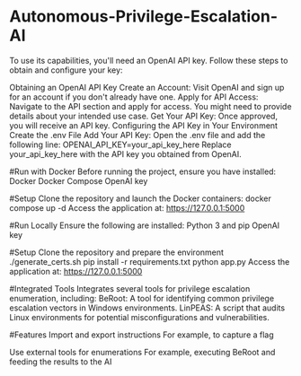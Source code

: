 # Autonomous-Privilege-Escalation-AI

To use its capabilities, you'll need an OpenAI API key. Follow these steps to obtain and configure your key:

Obtaining an OpenAI API Key
Create an Account: Visit OpenAI and sign up for an account if you don't already have one.
Apply for API Access: Navigate to the API section and apply for access. You might need to provide details about your intended use case.
Get Your API Key: Once approved, you will receive an API key.
Configuring the API Key in Your Environment
Create the .env File
Add Your API Key: Open the .env file and add the following line:
OPENAI_API_KEY=your_api_key_here
Replace your_api_key_here with the API key you obtained from OpenAI.

#Run with Docker
Before running the project, ensure you have installed:
Docker
Docker Compose
OpenAI key

#Setup
Clone the repository and launch the Docker containers:
docker compose up -d
Access the application at: https://127.0.0.1:5000

#Run Locally
Ensure the following are installed:
Python 3 and pip
OpenAI key

#Setup
Clone the repository and prepare the environment
./generate_certs.sh
pip install -r requirements.txt
python app.py
Access the application at: https://127.0.0.1:5000

#Integrated Tools
Integrates several tools for privilege escalation enumeration, including:
BeRoot: A tool for identifying common privilege escalation vectors in Windows environments.
LinPEAS: A script that audits Linux environments for potential misconfigurations and vulnerabilities.

#Features
Import and export instructions
For example, to capture a flag

Use external tools for enumerations
For example, executing BeRoot and feeding the results to the AI
